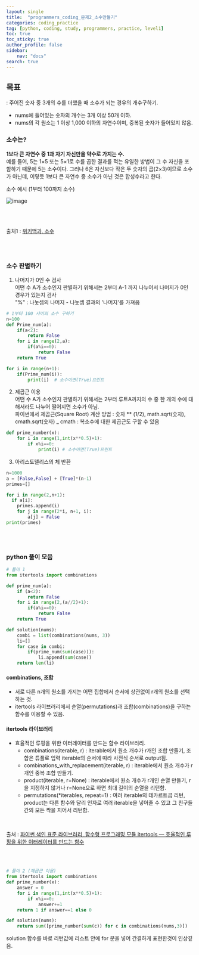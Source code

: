 ```yaml
---
layout: single
title:  "programmers_coding_문제2_소수만들기"
categories: coding_practice
tag: [python, coding, study, programmers, practice, level1]
toc: true
toc_sticky: true
author_profile: false
sidebar:
    nav: "docs"
search: true
---
```



## 목표     
: 주어진 숫자 중 3개의 수를 더했을 때 소수가 되는 경우의 개수구하기.
- nums에 들어있는 숫자의 개수는 3개 이상 50개 이하.
- nums의 각 원소는 1 이상 1,000 이하의 자연수이며, 중복된 숫자가 들어있지 않음.

### 소수는?
**1보다 큰 자연수 중 1과 자기 자신만을 약수로 가지는 수.**    
예를 들어, 5는 1×5 또는 5×1로 수를 곱한 결과를 적는 유일한 방법이 그 수 자신을 포함하기 때문에 5는 소수이다. 그러나 6은 자신보다 작은 두 숫자의 곱(2×3)이므로 소수가 아닌데, 이렇듯 1보다 큰 자연수 중 소수가 아닌 것은 합성수라고 한다.


소수 예시 (1부터 100까지 소수)      
    
![image](https://www.lgsl.kr/contents/sl_image/ALMA/ALMA2018/ALMA201803/ALMA2018030003017.jpg)

<br>
<br>

         
출처1 : [위키백과, 소수](https://ko.wikipedia.org/wiki/%EC%86%8C%EC%88%98_(%EC%88%98%EB%A1%A0))    


<br>
<br>

### 소수 판별하기
1) 나머지가 0인 수 검사    
어떤 수 A가 소수인지 판별하기 위해서는 2부터 A-1 까지 나누어서 나머지가 0인 경우가 있는지 검사    
"%" : 나눗셈의 나머지 - 나눗셈 결과의 '나머지'를 가져옴
```python
# 1부터 100 사이의 소수 구하기
n=100
def Prime_num(a):
    if(a<2):
        return False
    for i in range(2,a):
        if(a%i==0):
            return False
    return True

for i in range(n+1):
    if(Prime_num(i)):
        print(i)  # 소수이면(True)프린트
```

2) 제곱근 이용    
어떤 수 A가 소수인지 판별하기 위해서는 2부터 루트A까지의 수 중 한 개의 수에 대해서라도 나누어 떨어지면 소수가 아님.    
파이썬에서 제곱근(Square Root) 계산 방법 : 숫자 ** (1/2), math.sqrt(숫자), cmath.sqrt(숫자)  _ cmath : 복소수에 대한 제곱근도 구할 수 있음

```python
def prime_number(x):
    for i in range(1,int(x**0.5)+1):
        if x%i==0:
            print(i) # 소수이면(True)프린트
```


3) 아리스토텔리스의 체 반환
```python
n=1000
a = [False,False] + [True]*(n-1)
primes=[]

for i in range(2,n+1):
  if a[i]:
    primes.append(i)
    for j in range(2*i, n+1, i):
        a[j] = False
print(primes)
```


<br>
<br>

### python 풀이 모음


```python
# 풀이 1
from itertools import combinations

def prime_num(a):
    if (a<2):
        return False
    for i in range(2,(a//2)+1):
        if(a%i==0):
            return False
    return True

def solution(nums):
    combi = list(combinations(nums, 3))
    li=[]
    for case in combi:
        if(prime_num(sum(case))):
            li.append(sum(case))
    return len(li)

```

#### combinations, 조합           
- 서로 다른 n개의 원소를 가지는 어떤 집합에서 순서에 상관없이 r개의 원소를 선택하는 것.           
- itertools 라이브러리에서 순열(permutations)과 조합(combinations)을 구하는 함수를 이용할 수 있음.      

#### itertools 라이브러리
- 효율적인 루핑을 위한 이터레이터를 만드는 함수 라이브러리.
  - combinations(iterable, r) : iterable에서 원소 개수가 r개인 조합 만들기, 조합은 튜플로 입력 iterable의 순서에 따라 사전식 순서로 output됨.    
  - combinations_with_replacement(iterable, r) : iterable에서 원소 개수가 r개인 중복 조합 만들기.
  - product(iterable, r=None) : iterable에서 원소 개수가 r개인 순열 만들기, r을 지정하지 않거나 r=None으로 하면 최대 길이의 순열을 리턴함.
  - permutations(*iterables, repeat=1) : 여러 iterable의 데카르트곱 리턴, product는 다른 함수와 달리 인자로 여러 iterable을 넣어줄 수 있고 그 친구들간의 모든 짝을 지어서 리턴함.

<br>

출처 : [파이썬 색인 표준 라이브러리, 함수형 프로그래밍 모듈
itertools — 효율적인 루핑을 위한 이터레이터를 만드는 함수](https://docs.python.org/ko/3.8/library/itertools.html)

<br>
<br>

```python
# 풀이 2 (제곱근 이용)
from itertools import combinations
def prime_number(x):
    answer = 0
    for i in range(1,int(x**0.5)+1):
        if x%i==0:
            answer+=1
    return 1 if answer==1 else 0

def solution(nums):
    return sum([prime_number(sum(c)) for c in combinations(nums,3)])

```
solution 함수를 바로 리턴값에 리스트 안에 for 문을 넣어 간결하게 표현한것이 인상깊음.
